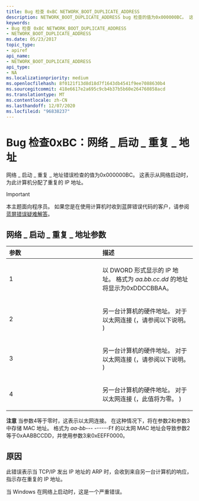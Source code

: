 ```yaml
---
title: Bug 检查 0xBC NETWORK_BOOT_DUPLICATE_ADDRESS
description: NETWORK_BOOT_DUPLICATE_ADDRESS bug 检查的值为0x000000BC。 这表示从网络启动时，为此计算机分配了重复的 IP 地址。
keywords:
- Bug 检查 0xBC NETWORK_BOOT_DUPLICATE_ADDRESS
- NETWORK_BOOT_DUPLICATE_ADDRESS
ms.date: 05/23/2017
topic_type:
- apiref
api_name:
- NETWORK_BOOT_DUPLICATE_ADDRESS
api_type:
- NA
ms.localizationpriority: medium
ms.openlocfilehash: 8f0121f13d8d18d7f1643db4541f9ee7088630b4
ms.sourcegitcommit: 418e6617e2a695c9cb4b37b5b60e264760858acd
ms.translationtype: MT
ms.contentlocale: zh-CN
ms.lasthandoff: 12/07/2020
ms.locfileid: "96838237"
---
```

# <a name="bug-check-0xbc-network_boot_duplicate_address"></a>Bug 检查0xBC：网络 \_ 启动 \_ 重复 \_ 地址


网络 \_ 启动 \_ 重复 \_ 地址错误检查的值为0x000000BC。 这表示从网络启动时，为此计算机分配了重复的 IP 地址。

> [!IMPORTANT]
> 本主题面向程序员。 如果您是在使用计算机时收到蓝屏错误代码的客户，请参阅[蓝屏错误疑难解答](https://www.windows.com/stopcode)。


## <a name="network_boot_duplicate_address-parameters"></a>网络 \_ 启动 \_ 重复 \_ 地址参数


<table>
<colgroup>
<col width="50%" />
<col width="50%" />
</colgroup>
<thead>
<tr class="header">
<th align="left">参数</th>
<th align="left">描述</th>
</tr>
</thead>
<tbody>
<tr class="odd">
<td align="left"><p>1</p></td>
<td align="left"><p>以 DWORD 形式显示的 IP 地址。 格式为 <em>aa.bb.cc.dd</em> 的地址将显示为0xDDCCBBAA。</p></td>
</tr>
<tr class="even">
<td align="left"><p>2</p></td>
<td align="left"><p>另一台计算机的硬件地址。 对于以太网连接 (，请参阅以下说明。 ) </p></td>
</tr>
<tr class="odd">
<td align="left"><p>3</p></td>
<td align="left"><p>另一台计算机的硬件地址。 对于以太网连接 (，请参阅以下说明。 ) </p></td>
</tr>
<tr class="even">
<td align="left"><p>4</p></td>
<td align="left"><p>另一台计算机的硬件地址。 对于以太网连接 (，此值将为零。 ) </p></td>
</tr>
</tbody>
</table>

 

**注意**   当参数4等于零时，这表示以太网连接。 在这种情况下，将在参数2和参数3中存储 MAC 地址。 格式为 *aa-bb---* ------Ff 的以太网 MAC 地址会导致参数2等于0xAABBCCDD，并使用参数3来0xEEFF0000。

 

<a name="cause"></a>原因
-----

此错误表示当 TCP/IP 发出 IP 地址的 ARP 时，会收到来自另一台计算机的响应，指示存在重复的 IP 地址。

当 Windows 在网络上启动时，这是一个严重错误。

 

 




